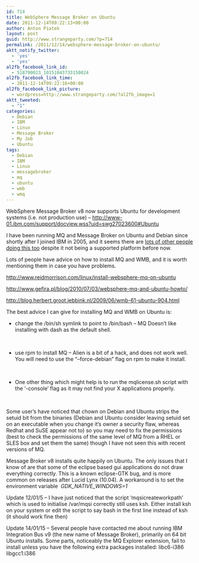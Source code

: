 ```yaml
---
id: 714
title: WebSphere Message Broker on Ubuntu
date: 2011-12-14T09:22:13+00:00
author: Anton Piatek
layout: post
guid: http://www.strangeparty.com/?p=714
permalink: /2011/12/14/websphere-message-broker-on-ubuntu/
aktt_notify_twitter:
  - 'yes'
  - 'yes'
al2fb_facebook_link_id:
  - 518790023_10151043733150024
al2fb_facebook_link_time:
  - 2011-12-14T09:22:16+00:00
al2fb_facebook_link_picture:
  - wordpress=http://www.strangeparty.com/?al2fb_image=1
aktt_tweeted:
  - "1"
categories:
  - Debian
  - IBM
  - Linux
  - Message Broker
  - My Job
  - Ubuntu
tags:
  - Debian
  - IBM
  - Linux
  - messagebroker
  - mq
  - ubuntu
  - wmb
  - wmq
---
```

WebSphere Message Broker v8 now supports Ubuntu for development systems (i.e. not production use) &#8211; <http://www-01.ibm.com/support/docview.wss?uid=swg27023600#Ubuntu>

I have been running MQ and Message Broker on Ubuntu and Debian since shortly after I joined IBM in 2005, and it seems there are [lots of other people doing this too](http://www.google.co.uk/search?q=mq+on+ubuntu) despite it not being a supported platform before now.

Lots of people have advice on how to install MQ and WMB, and it is worth mentioning them in case you have problems.

<http://www.reidmorrison.com/linux/install-websphere-mq-on-ubuntu>

<http://www.gefira.pl/blog/2010/07/03/websphere-mq-and-ubuntu-howto/>

<http://blog.herbert.groot.jebbink.nl/2009/06/wmb-61-ubuntu-904.html>

The best advice I can give for installing MQ and WMB on Ubuntu is:



  * change the /bin/sh symlink to point to /bin/bash &#8211; MQ Doesn&#8217;t like installing with dash as the default shell.

&nbsp;



  * use rpm to install MQ &#8211; Alien is a bit of a hack, and does not work well. You will need to use the &#8220;&#8211;force-debian&#8221; flag on rpm to make it install.

&nbsp;



  * One other thing which might help is to run the mqlicense.sh script with the &#8216;-console&#8217; flag as it may not find your X applications properly.

&nbsp;

Some user&#8217;s have noticed that chown on Debian and Ubuntu strips the setuid bit from the binaries (Debian and Ubuntu consider leaving setuid set on an executable when you change it&#8217;s owner a security flaw, whereas Redhat and SuSE appear not to) so you may need to fix the permissions (best to check the permissions of the same level of MQ from a RHEL or SLES box and set them the same) though I have not seen this with recent versions of MQ.

Message Broker v8 installs quite happily on Ubuntu. The only issues that I know of are that some of the eclipse based gui applications do not draw everything correctly. This is a known eclipse-GTK bug, and is more common on releases after Lucid Lynx (10.04). A workaround is to set the environment variable  _GDK\_NATIVE\_WINDOWS=1_

Update 12/01/5 &#8211; I have just noticed that the script &#8216;mqsicreateworkpath&#8217; which is used to initialise /var/mqsi correctly still uses ksh. Either install ksh on your system or edit the script to say bash in the first line instead of ksh (it should work fine then)

Update 14/01/15 &#8211; Several people have contacted me about running IBM Integration Bus v9 (the new name of Message Broker), primarily on 64 bit Ubuntu installs. Some parts, noticeably the MQ Explorer extension, fail to install unless you have the following extra packages installed: libc6-i386 libgcc1:i386